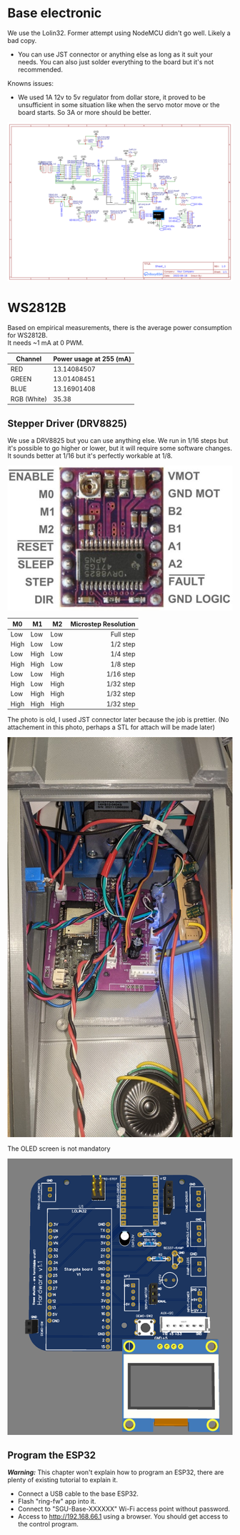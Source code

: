 # Base electronic

We use the Lolin32. Former attempt using NodeMCU didn't go well. Likely a bad copy.

 - You can use JST connector or anything else as long as it suit your needs. You can also just solder everything to the board but it's not recommended.

Knowns issues:

 - We used 1A 12v to 5v regulator from dollar store, it proved to be unsufficient in some situation like when the servo motor move or the board starts. So 3A or more should be better.

![](./Assets/Schematic_SGU-Base.png)

# WS2812B

Based on empirical measurements, there is the average power consumption for WS2812B.<br>
It needs ~1 mA at 0 PWM.

| Channel | Power usage at 255 (mA) |
|-------------|----------|
| RED	      | 13.14084507 |
| GREEN	      | 13.01408451 |
| BLUE	      | 13.16901408 |
| RGB (White) | 35.38 |

## Stepper Driver (DRV8825)

We use a DRV8825 but you can use anything else.
We run in 1/16 steps but it's possible to go higher or lower, but it will require some software changes.
It sounds better at 1/16 but it's perfectly workable at 1/8.

![](./Assets/stepper-driver-drv8825.jpg)

| M0 | M1 | M2 | Microstep Resolution
|---|---|---|---:|
| Low | Low | Low | Full step
| High | Low | Low | 1/2 step
| Low | High | Low | 1/4 step
| High | High | Low | 1/8 step
| Low | Low | High | 1/16 step
| High | Low | High | 1/32 step
| Low | High | High | 1/32 step
| High | High | High | 1/32 step

The photo is old, I used JST connector later because the job is prettier.
(No attachement in this photo, perhaps a STL for attach will be made later)

![](./Assets/circuit-board-example.jpg)

The OLED screen is not mandatory

![](./Assets/pcb-3d.png)

## Program the ESP32

***Warning:*** This chapter won't explain how to program an ESP32, there are plenty of existing tutorial to explain it.

- Connect a USB cable to the base ESP32.
- Flash "ring-fw" app into it.
- Connect to "SGU-Base-XXXXXX" Wi-Fi access point without password.
- Access to http://192.168.66.1 using a browser. You should get access to the control program.